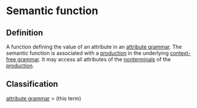 # Semantic function

## Definition
A function defining the value of an attribute in an [attribute grammar](attribute_grammar.md).
The semantic function is associated with a [production](production.md) in the underlying [context-free grammar](context-free_grammar.md).
It may access all attributes of the [nonterminals](nonterminal.md) of the [production](production.md).

## Classification
[attribute grammar](attribute_grammar.md) \> (this term)
